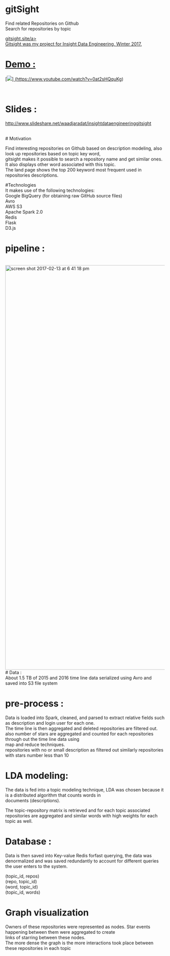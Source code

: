 # gitSight <br /> 
Find related Repositories on Github <br /> 
Search for repositories by topic <br /> 

<a href="www.gitsight.site">gitsight.site/a> <br />
Gitsight was my project for Insight Data Engineering, Winter 2017. <br /> 

# Demo : <br /> 

[![](http://img.youtube.com/vi/0at2sHQquKg/0.jpg)]
(https://www.youtube.com/watch?v=0at2sHQquKg)

 <br /> 

# Slides : <br /> 
http://www.slideshare.net/waadjaradat/insightdataengineeringgitsight <br /> 


 <br /> 
# Motivation

Find interesting repositories on Github based on description modeling, also look up repositories based on topic key word, <br /> gitsight makes it possible to search a repository name and get similar ones. It also displays other word associated with this topic. <br /> The land page shows the top 200 keyword most frequent used in repositories descriptions.  <br />


#Technologies <br />
It makes use of the following technologies:
 <br />
Google BigQuery (for obtaining raw GitHub source files) <br />
Avro <br />
AWS S3 <br />
Apache Spark 2.0 <br />
Redis  <br />
Flask  <br />
D3.js  <br />

# pipeline :
<br />
<img width="1279" alt="screen shot 2017-02-13 at 6 41 18 pm" src="https://cloud.githubusercontent.com/assets/8670178/22912783/1089051a-f21c-11e6-9f95-fae81be8967d.png">

<br />
# Data : <br />
About 1.5 TB of 2015 and 2016 time line data serialized using Avro and saved into S3 file system  <br />

# pre-process :<br />
Data is loaded into Spark, cleaned, and parsed to extract relative fields such as description and login user for each one. <br />
The time line is then aggregated and deleted repositories are filtered out. <br />
also number of stars are aggregated and counted for each repositories through out the time line data using<br />
map and reduce techniques. <br />
repositories with no or small description as filtered out similarly repositories with stars number less than 10 <br />

# LDA modeling: <br />
The data is fed into a topic modeling technique, LDA was chosen because it is a distributed algorithm that counts words in<br /> documents (descriptions).<br />

The topic-repository matrix is retrieved and for each topic associated repositories are aggregated and similar words with high weights for each topic as well. <br />

# Database :<br />

Data is then saved into  Key-value Redis forfast querying, the data was denormalized and was saved redundantly to account for different queries the user enters to the system. <br />

(topic_id, repos)<br />
(repo, topic_id)<br />
(word, topic_id)<br />
(topic_id, words) <br />


# Graph visualization <br />
Owners of these repositories were represented as nodes. Star events happening between them were aggregated to create <br /> links of starring between these nodes. <br />
The more dense the graph is the more interactions took place between these repositories in each topic <br />




